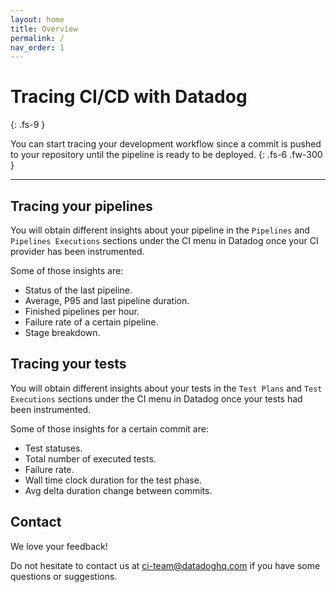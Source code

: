 ```yaml
---
layout: home
title: Overview
permalink: /
nav_order: 1
---
```


# Tracing CI/CD with Datadog
{: .fs-9 }

You can start tracing your development workflow since a commit is pushed to your repository until the pipeline is ready to be deployed.
{: .fs-6 .fw-300 }

---

## Tracing your pipelines

You will obtain different insights about your pipeline in the `Pipelines` and `Pipelines Executions` sections under the CI menu in Datadog once your CI provider has been instrumented.

Some of those insights are:
* Status of the last pipeline.
* Average, P95 and last pipeline duration.
* Finished pipelines per hour.
* Failure rate of a certain pipeline.
* Stage breakdown.

## Tracing your tests

You will obtain different insights about your tests in the `Test Plans` and `Test Executions` sections under the CI menu in Datadog once your tests had been instrumented.

Some of those insights for a certain commit are:
* Test statuses.
* Total number of executed tests.
* Failure rate.
* Wall time clock duration for the test phase.
* Avg delta duration change between commits.

## Contact

We love your feedback!

Do not hesitate to contact us at [ci-team@datadoghq.com](mailto:ci-team@datadoghq.com) if you have some questions or suggestions.

